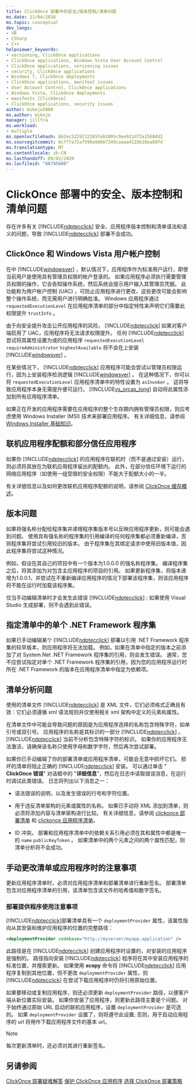 ```yaml
---
title: ClickOnce 部署中的安全/版本控制/清单问题
ms.date: 11/04/2016
ms.topic: conceptual
dev_langs:
- VB
- CSharp
- C++
helpviewer_keywords:
- versioning, ClickOnce applications
- ClickOnce applications, Windows Vista User Account Control
- ClickOnce applications, versioning issues
- security, ClickOnce applications
- Windows 7, ClickOnce deployments
- ClickOnce applications, manifest issues
- User Account Control, ClickOnce applications
- Windows Vista, ClickOnce deployments
- manifests [ClickOnce]
- ClickOnce applications, security issues
author: mikejo5000
ms.author: mikejo
manager: jillfra
ms.workload:
- multiple
ms.openlocfilehash: bb2ec5229132265feb1095c9ee921d73a1568dd2
ms.sourcegitcommit: 6cfffa72af599a9d667249caaaa411bb28ea69fd
ms.translationtype: MT
ms.contentlocale: zh-CN
ms.lasthandoff: 09/02/2020
ms.locfileid: "66745608"
---
```

# <a name="security-versioning-and-manifest-issues-in-clickonce-deployments"></a>ClickOnce 部署中的安全、版本控制和清单问题

存在许多有关 [!INCLUDE[ndptecclick](../deployment/includes/ndptecclick_md.md)] 安全、应用程序版本控制和清单语法和语义的问题，导致 [!INCLUDE[ndptecclick](../deployment/includes/ndptecclick_md.md)] 部署不会成功。

## <a name="clickonce-and-windows-vista-user-account-control"></a>ClickOnce 和 Windows Vista 用户帐户控制

在中 [!INCLUDE[windowsver](../deployment/includes/windowsver_md.md)] ，默认情况下，应用程序作为标准用户运行，即使当前用户是使用具有管理员权限的帐户登录的。 如果应用程序必须执行需要管理员权限的操作，它会告知操作系统，然后系统会提示用户输入其管理员凭据。 此功能称为用户帐户控制 (UAC) ，可防止应用程序进行更改，这些更改可能会影响整个操作系统，而无需用户进行明确批准。 Windows 应用程序通过 `requestedExecutionLevel` 在应用程序清单的部分中指定特性来声明它们需要此权限提升 `trustInfo` 。

由于向安全提升攻击公开应用程序的风险， [!INCLUDE[ndptecclick](../deployment/includes/ndptecclick_md.md)] 如果对客户端启用了 UAC，应用程序将无法请求权限提升。 任何 [!INCLUDE[ndptecclick](../deployment/includes/ndptecclick_md.md)] 尝试将其属性设置为或的应用程序 `requestedExecutionLevel` `requireAdministrator` `highestAvailable` 将不会在上安装 [!INCLUDE[windowsver](../deployment/includes/windowsver_md.md)] 。

在某些情况下， [!INCLUDE[ndptecclick](../deployment/includes/ndptecclick_md.md)] 应用程序可能会尝试以管理员权限运行，因为上安装程序检测逻辑 [!INCLUDE[windowsver](../deployment/includes/windowsver_md.md)] 。 在这种情况下，你可以将 `requestedExecutionLevel` 应用程序清单中的特性设置为 `asInvoker` 。 这将导致应用程序本身无需提升便可运行。 [!INCLUDE[vs_orcas_long](../debugger/includes/vs_orcas_long_md.md)] 自动将此属性添加到所有应用程序清单。

如果正在开发的应用程序需要在应用程序的整个生存期内拥有管理员权限，则应考虑使用 Windows Installer (MSI) 技术来部署应用程序。 有关详细信息，请参阅 [Windows Installer 基础知识](../extensibility/internals/windows-installer-basics.md)。

## <a name="online-application-quotas-and-partial-trust-applications"></a>联机应用程序配额和部分信任应用程序

如果你 [!INCLUDE[ndptecclick](../deployment/includes/ndptecclick_md.md)] 的应用程序在联机时（而不是通过安装）运行，则必须将其放在为联机应用程序留出的配额内。 此外，在部分信任环境下运行的网络应用程序（如使用一组受限的安全权限）不能大于配额大小的一半。

有关详细信息以及如何更改联机应用程序配额的说明，请参阅 [ClickOnce 缓存概述](../deployment/clickonce-cache-overview.md)。

## <a name="versioning-issues"></a>版本问题

如果将强名称分配给程序集并递增程序集版本号以反映应用程序更新，则可能会遇到问题。 使用具有强名称的程序集的引用编译的任何程序集都必须重新编译，否则程序集将尝试引用较旧的版本。 由于程序集在其绑定请求中使用旧版本值，因此程序集将尝试这种情况。

例如，假设在其自己的项目中有一个版本为1.0.0.0 的强名称程序集。 编译程序集之后，将其添加为对包含主应用程序的项目的引用。 如果更新程序集，将版本递增为1.0.0.1，并尝试在不重新编译应用程序的情况下部署该程序集，则该应用程序将不能在运行时加载该程序集。

仅当手动编辑清单时才会发生此错误 [!INCLUDE[ndptecclick](../deployment/includes/ndptecclick_md.md)] ; 如果使用 Visual Studio 生成部署，则不会遇到此错误。

## <a name="specify-individual-net-framework-assemblies-in-the-manifest"></a>指定清单中的单个 .NET Framework 程序集

如果已手动编辑某个 [!INCLUDE[ndptecclick](../deployment/includes/ndptecclick_md.md)] 部署以引用 .NET Framework 程序集的较早版本，则应用程序将无法加载。 例如，如果在清单中指定的版本之前添加了对 System.Net .NET Framework 程序集的引用，则会发生错误。 通常，您不应尝试指定对单个 .NET Framework 程序集的引用，因为您的应用程序运行时所在 .NET Framework 的版本在应用程序清单中指定为依赖项。

## <a name="manifest-parsing-issues"></a>清单分析问题

使用的清单文件 [!INCLUDE[ndptecclick](../deployment/includes/ndptecclick_md.md)] 是 XML 文件，它们必须格式正确且有效：它们必须遵循 xml 语法规则并仅使用相关 xml 架构中定义的元素和属性。

在清单文件中可能会导致问题的原因是为应用程序选择的名称包含特殊字符，如单引号或双引号。 应用程序的名称是其标识的一部分 [!INCLUDE[ndptecclick](../deployment/includes/ndptecclick_md.md)] 。 [!INCLUDE[ndptecclick](../deployment/includes/ndptecclick_md.md)] 当前不分析包含特殊字符的标识。 如果你的应用程序无法激活，请确保该名称只使用字母和数字字符，然后再次尝试部署。

如果你已手动编辑了你的部署清单或应用程序清单，可能会无意中损坏它们。 损坏的清单将阻止正确的 [!INCLUDE[ndptecclick](../deployment/includes/ndptecclick_md.md)] 安装。 可以通过单击 " **ClickOnce 错误**" 对话框中的 "**详细信息**"，然后在日志中读取错误消息，在运行时调试此类错误。 日志将列出以下消息之一：

- 语法错误的说明，以及发生错误的行号和字符位置。

- 用于违反清单架构的元素或属性的名称。 如果已手动将 XML 添加到清单，则必须将添加内容与清单架构进行比较。 有关详细信息，请参阅 [clickonce 部署清单](../deployment/clickonce-deployment-manifest.md) 和 [clickonce 应用程序清单](../deployment/clickonce-application-manifest.md)。

- ID 冲突。 部署和应用程序清单中的依赖关系引用必须在其和属性中都是唯一的 `name` `publicKeyToken` 。 如果清单中的两个元素之间的两个属性匹配，则清单分析将不会成功。

## <a name="precautions-when-manually-changing-manifests-or-applications"></a>手动更改清单或应用程序时的注意事项

更新应用程序清单时，必须对应用程序清单和部署清单进行重新签名。 部署清单包含对应用程序清单的引用，该清单包含该文件的哈希值和数字签名。

### <a name="precautions-with-deployment-provider-usage"></a>部署提供程序使用注意事项

[!INCLUDE[ndptecclick](../deployment/includes/ndptecclick_md.md)]部署清单具有一个 `deploymentProvider` 属性，该属性指向从其安装和维护应用程序的位置的完整路径：

```xml
<deploymentProvider codebase="http://myserver/myapp.application" />
```

此路径是在 [!INCLUDE[ndptecclick](../deployment/includes/ndptecclick_md.md)] 创建应用程序时设置的，对安装的应用程序是强制的。 路径指向安装 [!INCLUDE[ndptecclick](../deployment/includes/ndptecclick_md.md)] 程序将在其中安装应用程序的标准位置，并搜索更新。 如果使用 **xcopy** 命令将 [!INCLUDE[ndptecclick](../deployment/includes/ndptecclick_md.md)] 应用程序复制到其他位置，但不更改 `deploymentProvider` 属性，则 [!INCLUDE[ndptecclick](../deployment/includes/ndptecclick_md.md)] 在尝试下载应用程序时仍将引用原始位置。

如果要移动或复制应用程序，则还必须更新 `deploymentProvider` 路径，以便客户端从新位置实际安装。 如果你安装了应用程序，则更新此路径主要是个问题。 对于始终通过原始 URL 启动的联机应用程序，设置 `deploymentProvider` 是可选的。 如果 `deploymentProvider` 设置了，则将遵守此设置; 否则，用于启动应用程序的 url 将用作下载应用程序文件的基本 url。

> [!NOTE]
> 每次更新清单时，还必须对其进行重新签名。

## <a name="see-also"></a>另请参阅

[ClickOnce 部署疑难解答](../deployment/troubleshooting-clickonce-deployments.md) 
[保护 ClickOnce 应用程序](../deployment/securing-clickonce-applications.md) 
[选择 ClickOnce 部署策略](../deployment/choosing-a-clickonce-deployment-strategy.md)
